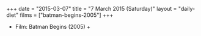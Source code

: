 +++
date = "2015-03-07"
title = "7 March 2015 (Saturday)"
layout = "daily-diet"
films = ["batman-begins-2005"]
+++


* Film: Batman Begins (2005) +
